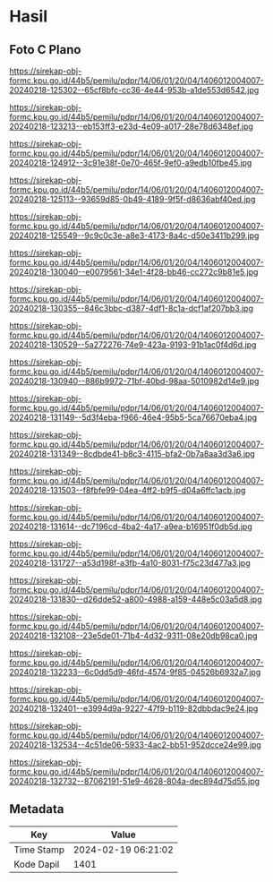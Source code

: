 # Hasil

## Foto C Plano

https://sirekap-obj-formc.kpu.go.id/44b5/pemilu/pdpr/14/06/01/20/04/1406012004007-20240218-125302--65cf8bfc-cc36-4e44-953b-a1de553d6542.jpg

https://sirekap-obj-formc.kpu.go.id/44b5/pemilu/pdpr/14/06/01/20/04/1406012004007-20240218-123213--eb153ff3-e23d-4e09-a017-28e78d6348ef.jpg

https://sirekap-obj-formc.kpu.go.id/44b5/pemilu/pdpr/14/06/01/20/04/1406012004007-20240218-124912--3c91e38f-0e70-465f-9ef0-a9edb10fbe45.jpg

https://sirekap-obj-formc.kpu.go.id/44b5/pemilu/pdpr/14/06/01/20/04/1406012004007-20240218-125113--93659d85-0b49-4189-9f5f-d8636abf40ed.jpg

https://sirekap-obj-formc.kpu.go.id/44b5/pemilu/pdpr/14/06/01/20/04/1406012004007-20240218-125549--9c9c0c3e-a8e3-4173-8a4c-d50e3411b299.jpg

https://sirekap-obj-formc.kpu.go.id/44b5/pemilu/pdpr/14/06/01/20/04/1406012004007-20240218-130040--e0079561-34e1-4f28-bb46-cc272c9b81e5.jpg

https://sirekap-obj-formc.kpu.go.id/44b5/pemilu/pdpr/14/06/01/20/04/1406012004007-20240218-130355--846c3bbc-d387-4df1-8c1a-dcf1af207bb3.jpg

https://sirekap-obj-formc.kpu.go.id/44b5/pemilu/pdpr/14/06/01/20/04/1406012004007-20240218-130529--5a272276-74e9-423a-9193-91b1ac0f4d6d.jpg

https://sirekap-obj-formc.kpu.go.id/44b5/pemilu/pdpr/14/06/01/20/04/1406012004007-20240218-130940--886b9972-71bf-40bd-98aa-5010982d14e9.jpg

https://sirekap-obj-formc.kpu.go.id/44b5/pemilu/pdpr/14/06/01/20/04/1406012004007-20240218-131149--5d3f4eba-f966-46e4-95b5-5ca76670eba4.jpg

https://sirekap-obj-formc.kpu.go.id/44b5/pemilu/pdpr/14/06/01/20/04/1406012004007-20240218-131349--8cdbde41-b8c3-4115-bfa2-0b7a8aa3d3a6.jpg

https://sirekap-obj-formc.kpu.go.id/44b5/pemilu/pdpr/14/06/01/20/04/1406012004007-20240218-131503--f8fbfe99-04ea-4ff2-b9f5-d04a6ffc1acb.jpg

https://sirekap-obj-formc.kpu.go.id/44b5/pemilu/pdpr/14/06/01/20/04/1406012004007-20240218-131614--dc7196cd-4ba2-4a17-a9ea-b16951f0db5d.jpg

https://sirekap-obj-formc.kpu.go.id/44b5/pemilu/pdpr/14/06/01/20/04/1406012004007-20240218-131727--a53d198f-a3fb-4a10-8031-f75c23d477a3.jpg

https://sirekap-obj-formc.kpu.go.id/44b5/pemilu/pdpr/14/06/01/20/04/1406012004007-20240218-131830--d26dde52-a800-4988-a159-448e5c03a5d8.jpg

https://sirekap-obj-formc.kpu.go.id/44b5/pemilu/pdpr/14/06/01/20/04/1406012004007-20240218-132108--23e5de01-71b4-4d32-9311-08e20db98ca0.jpg

https://sirekap-obj-formc.kpu.go.id/44b5/pemilu/pdpr/14/06/01/20/04/1406012004007-20240218-132233--6c0dd5d9-46fd-4574-9f85-04526b6932a7.jpg

https://sirekap-obj-formc.kpu.go.id/44b5/pemilu/pdpr/14/06/01/20/04/1406012004007-20240218-132401--e3994d9a-9227-47f9-b119-82dbbdac9e24.jpg

https://sirekap-obj-formc.kpu.go.id/44b5/pemilu/pdpr/14/06/01/20/04/1406012004007-20240218-132534--4c51de06-5933-4ac2-bb51-952dcce24e99.jpg

https://sirekap-obj-formc.kpu.go.id/44b5/pemilu/pdpr/14/06/01/20/04/1406012004007-20240218-132732--87062191-51e9-4628-804a-dec894d75d55.jpg


## Metadata

| Key        | Value               |
| ---------- | ------------------- |
| Time Stamp | 2024-02-19 06:21:02 |
| Kode Dapil | 1401                |



